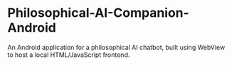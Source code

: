 # Philosophical-AI-Companion-Android
An Android application for a philosophical AI chatbot, built using WebView to host a local HTML/JavaScript frontend.
